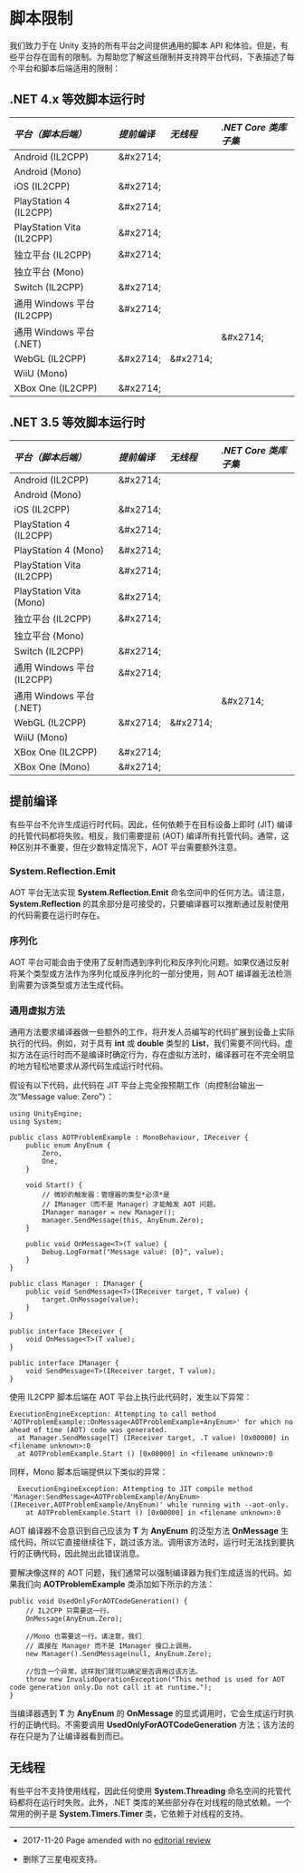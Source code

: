 # 脚本限制

我们致力于在 Unity 支持的所有平台之间提供通用的脚本 API 和体验。但是，有些平台存在固有的限制。为帮助您了解这些限制并支持跨平台代码，下表描述了每个平台和脚本后端适用的限制：

## .NET 4.x 等效脚本运行时

| **_平台（脚本后端）_** | **_提前编译_** | **_无线程_** | **_.NET Core 类库子集_** |  
|:---|:---|:---|:---|
| Android (IL2CPP) | &amp;#x2714; |  |  | 
| Android (Mono) |  |  |  |
| iOS (IL2CPP) | &amp;#x2714; |  |  |
| PlayStation 4 (IL2CPP) | &amp;#x2714; |  |  |  
| PlayStation Vita (IL2CPP) | &amp;#x2714; |  |  |  
| 独立平台 (IL2CPP) | &amp;#x2714; |  |  |
| 独立平台 (Mono) |  |  |  |
| Switch (IL2CPP) | &amp;#x2714; |  |  | 
| 通用 Windows 平台 (IL2CPP) | &amp;#x2714; |  |  | 
| 通用 Windows 平台 (.NET)| |  | &amp;#x2714; |  
| WebGL (IL2CPP) | &amp;#x2714; | &amp;#x2714; |  ||
| WiiU (Mono) |  |  |  | 
| XBox One (IL2CPP) | &amp;#x2714; |  |  | 

## .NET 3.5 等效脚本运行时

| **_平台（脚本后端）_** | **_提前编译_** | **_无线程_** | **_.NET Core 类库子集_** |  
|:---|:---|:---|:---|
| Android (IL2CPP) | &amp;#x2714; |  |  | 
| Android (Mono) |  |  |  |
| iOS (IL2CPP) | &amp;#x2714; |  |  |
| PlayStation 4 (IL2CPP) | &amp;#x2714; |  |  | 
| PlayStation 4 (Mono) | &amp;#x2714; |  |  |
| PlayStation Vita (IL2CPP) | &amp;#x2714; |  |  | 
| PlayStation Vita (Mono) | &amp;#x2714; |  |  | 
| 独立平台 (IL2CPP) | &amp;#x2714; |  |  |
| 独立平台 (Mono) |  |  |  |
| Switch (IL2CPP) | &amp;#x2714; |  |  | 
| 通用 Windows 平台 (IL2CPP) | &amp;#x2714; |  |  | 
| 通用 Windows 平台 (.NET)| |  | &amp;#x2714; |  
| WebGL (IL2CPP) | &amp;#x2714; | &amp;#x2714; |  ||
| WiiU (Mono) |  |  |  | 
| XBox One (IL2CPP) | &amp;#x2714; |  |  | 
| XBox One (Mono) | &amp;#x2714; |  |  |

<a name="AOT"></a> 
## 提前编译

有些平台不允许生成运行时代码。因此，任何依赖于在目标设备上即时 (JIT) 编译的托管代码都将失败。相反，我们需要提前 (AOT) 编译所有托管代码。通常，这种区别并不重要，但在少数特定情况下，AOT 平台需要额外注意。

### System.Reflection.Emit

AOT 平台无法实现 **System.Reflection.Emit** 命名空间中的任何方法。请注意，**System.Reflection** 的其余部分是可接受的，只要编译器可以推断通过反射使用的代码需要在运行时存在。

### 序列化

AOT 平台可能会由于使用了反射而遇到序列化和反序列化问题。如果仅通过反射将某个类型或方法作为序列化或反序列化的一部分使用，则 AOT 编译器无法检测到需要为该类型或方法生成代码。

### 通用虚拟方法

通用方法要求编译器做一些额外的工作，将开发人员编写的代码扩展到设备上实际执行的代码。例如，对于具有 **int** 或 **double** 类型的 **List**，我们需要不同代码。虚拟方法在运行时而不是编译时确定行为，存在虚拟方法时，编译器可在不完全明显的地方轻松地要求从源代码生成运行时代码。

假设有以下代码，此代码在 JIT 平台上完全按预期工作（向控制台输出一次“Message value: Zero”）：

```
using UnityEngine;
using System;

public class AOTProblemExample : MonoBehaviour, IReceiver {
	public enum AnyEnum {
		Zero,
		One,
	}

	void Start() {
		// 微妙的触发器：管理器的类型*必须*是
		// IManager（而不是 Manager）才能触发 AOT 问题。
		IManager manager = new Manager();
		manager.SendMessage(this, AnyEnum.Zero);
	}

	public void OnMessage<T>(T value) {
		Debug.LogFormat("Message value: {0}", value);
	}
}

public class Manager : IManager {
	public void SendMessage<T>(IReceiver target, T value) {
		target.OnMessage(value);
	}
}

public interface IReceiver {
	void OnMessage<T>(T value);
}

public interface IManager {
	void SendMessage<T>(IReceiver target, T value);
}
```

使用 IL2CPP 脚本后端在 AOT 平台上执行此代码时，发生以下异常：

```
ExecutionEngineException: Attempting to call method 'AOTProblemExample::OnMessage<AOTProblemExample+AnyEnum>' for which no ahead of time (AOT) code was generated.
  at Manager.SendMessage[T] (IReceiver target, .T value) [0x00000] in <filename unknown>:0 
  at AOTProblemExample.Start () [0x00000] in <filename unknown>:0
```

同样，Mono 脚本后端提供以下类似的异常：

```
  ExecutionEngineException: Attempting to JIT compile method 'Manager:SendMessage<AOTProblemExample/AnyEnum> (IReceiver,AOTProblemExample/AnyEnum)' while running with --aot-only.
    at AOTProblemExample.Start () [0x00000] in <filename unknown>:0
```

AOT 编译器不会意识到自己应该为 **T** 为 **AnyEnum** 的泛型方法 **OnMessage** 生成代码，所以它直接继续往下，跳过该方法。调用该方法时，运行时无法找到要执行的正确代码，因此抛出此错误消息。

要解决像这样的 AOT 问题，我们通常可以强制编译器为我们生成适当的代码。如果我们向 **AOTProblemExample** 类添加如下所示的方法：

```
public void UsedOnlyForAOTCodeGeneration() {
	// IL2CPP 只需要这一行。
	OnMessage(AnyEnum.Zero);

	//Mono 也需要这一行。请注意，我们
	// 直接在 Manager 而不是 IManager 接口上调用。
	new Manager().SendMessage(null, AnyEnum.Zero);

	//包含一个异常，这样我们就可以确定是否调用过该方法。
	throw new InvalidOperationException("This method is used for AOT code generation only.Do not call it at runtime.");
}
```

当编译器遇到 **T** 为 **AnyEnum** 的 **OnMessage** 的显式调用时，它会生成运行时执行的正确代码。不需要调用 **UsedOnlyForAOTCodeGeneration** 方法；该方法的存在只是为了让编译器看到而已。

<a name="threads"></a> 
## 无线程

有些平台不支持使用线程，因此任何使用 **System.Threading** 命名空间的托管代码都将在运行时失败。此外，.NET 类库的某些部分存在对线程的隐式依赖。一个常用的例子是 **System.Timers.Timer** 类，它依赖于对线程的支持。

---

* <span class="page-edit">2017-11-20  Page amended with no [editorial review](DocumentationEditorialReview.html)
</span><br/>

* <span class="page-history">删除了三星电视支持。</span>
